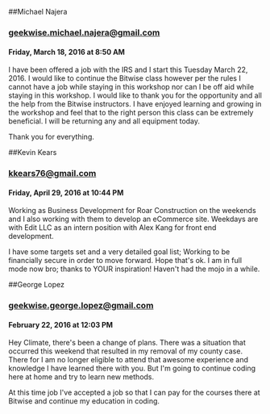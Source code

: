 ##Michael Najera
### geekwise.michael.najera@gmail.com
#### Friday, March 18, 2016 at 8:50 AM
<p>
I have been offered a job with the IRS and I start this Tuesday March 22,  2016. I would like to continue the Bitwise class however per the rules I cannot have a job while staying in this workshop nor can I be off aid while staying in this workshop. I would like to thank you for the opportunity and all the help from the Bitwise instructors. I have enjoyed learning and growing in the workshop and feel that to the right person this class can be extremely beneficial. 
I will be returning any and all equipment today.

Thank you for everything.
</p>

##Kevin Kears
### kkears76@gmail.com
#### Friday, April 29, 2016 at 10:44 PM
<p>
Working as Business Development for Roar  Construction on the weekends and I also working with them to develop an eCommerce site. Weekdays are with Edit LLC as an intern position with Alex Kang for front end development. 

I have some targets set and a very detailed goal list; Working to be financially secure in order to move forward. Hope that's ok. I am in full mode now bro; thanks to YOUR inspiration!  Haven't had the mojo in a while.
</p>

##George Lopez 
### geekwise.george.lopez@gmail.com
#### February 22, 2016 at 12:03 PM
<p>
Hey Climate, there's been a change of plans. There was a situation that occurred this weekend that resulted in my removal of my county case. There for I am no longer eligible to attend that awesome experience and knowledge I have learned there with you. But I'm going to continue coding here at home and try to learn new methods. 

At this time job I've accepted a job so that I can pay for the courses there at Bitwise and continue my education in coding.
</p>


